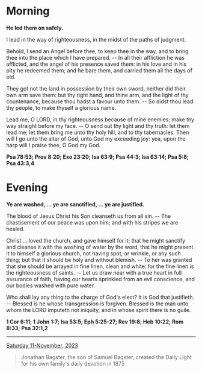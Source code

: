 # Morning

**He led them on safely.**
 
I lead in the way of righteousness, in the midst of the paths of judgment.
 
Behold, I send an Angel before thee, to keep thee in the way, and to bring thee into the place which I have prepared. -- In all their affliction he was afflicted, and the angel of his presence saved them: in his love and in his pity he redeemed them; and he bare them, and carried them all the days of old.
 
They got not the land in possession by their own sword, neither did their own arm save them: but thy right hand, and thine arm, and the light of thy countenance, because thou hadst a favour unto them. -- So didst thou lead thy people, to make thyself a glorious name.
 
Lead me, O LORD, in thy righteousness because of mine enemies; make thy way straight before my face. -- O send out thy light and thy truth: let them lead me; let them bring me unto thy holy hill, and to thy tabernacles. Then will I go unto the altar of God, unto God my exceeding joy: yea, upon the harp will I praise thee, O God my God.  

**Psa 78:53; Prov 8:20; Exo 23:20; Isa 63:9; Psa 44:3; Isa 63:14; Psa 5:8; Psa 43:3,4**

# Evening

**Ye are washed, ... ye are sanctified, ... ye are justified.**
 
The blood of Jesus Christ his Son cleanseth us from all sin. -- The chastisement of our peace was upon him; and with his stripes we are healed.
 
Christ ... loved the church, and gave himself for it; that he might sanctify and cleanse it with the washing of water by the word, that he might present it to himself a glorious church, not having spot, or wrinkle, or any such thing; but that it should be holy and without blemish. -- To her was granted that she should be arrayed in fine linen, clean and white: for the fine linen is the righteousness of saints. -- Let us draw near with a true heart in full assurance of faith, having our hearts sprinkled from an evil conscience, and our bodies washed with pure water.
 
Who shall lay any thing to the charge of God's elect? It is God that justifieth. -- Blessed is he whose transgression is forgiven. Blessed is the man unto whom the LORD imputeth not iniquity, and in whose spirit there is no guile.  

**1 Cor 6:11; 1 John 1:7; Isa 53:5; Eph 5:25-27; Rev 19:8; Heb 10:22; Rom 8:33; Psa 32:1,2**

---

[Saturday 11-November, 2023](https://t.me/s/daily_light)

> Jonathan Bagster, the son of Samuel Bagster, created the Daily Light for his own family's daily devotion in 1875

